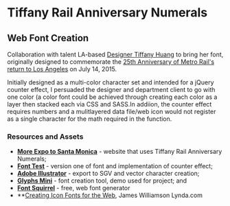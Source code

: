 # Tiffany Rail Anniversary Numerals
## Web Font Creation

Collaboration with talent LA-based <a href="http://tiffanyhuang.com/">Designer Tiffany Huang</a> to bring her font, originally designed to commemorate the <a href="http://metro25.squarespace.com/">25th Anniversary of Metro Rail's return to Los Angeles</a> on July 14, 2015. 

Initially designed as a multi-color character set and intended for a jQuery counter effect, I persuaded the designer and department client to go with one color (a color font could be achieved through creating each color as a layer then stacked each via CSS and SASS.In addiion, the counter effect requires numbers and a mulitlayered data file/web icon would not register as a single character for the math required in the function.

### Resources and Assets

* **<a href="http://moreexpo.metro.net">More Expo to Santa Monica</a>** - website that uses Tiffany Rail Anniversary Numerals;
* **<a href="http://joesimpsonjr.github.io/rail-anniversary-numerals.htm">Font Test</a>** - version one of font and implementation of counter effect;
* **<a href="http://www.adobe.com/products/illustrator.html">Adobe Illustrator</a>** - export to SGV and vector character creation;
* **<a href="https://www.glyphsapp.com/buy">Glyphs Mini</a>** - font creation tool, demo used for project; and
* **<a href="https://www.fontsquirrel.com/">Font Squirrel</a>** - free, web font generator 
* **<a href="http://www.lynda.com/Glyphs-App-tutorials/Creating-Icon-Fonts-Web/157228-2.html">Creating Icon Fonts for the Web</a>, James Williamson Lynda.com
